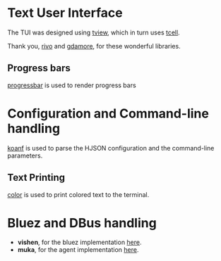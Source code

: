 # Text User Interface
The TUI was designed using [tview](https://www.github.com/rivo/tview),  which in turn uses [tcell](https://www.github.com/gdamore/tcell).

Thank you, [rivo](https://www.github.com/rivo) and [gdamore](https://www.github.com/gdamore), for these wonderful libraries.

## Progress bars
[progressbar](https://www.github.com/schollz/progressbar) is used to render progress bars

# Configuration and Command-line handling
[koanf](https://www.github.com/knadh/koanf) is used to parse the HJSON configuration and the command-line parameters.

## Text Printing
[color](https://github.com/fatih/color) is used to print colored text to the terminal.

# Bluez and DBus handling
- **vishen**, for the bluez implementation [here](https://github.com/vishen/sluez/blob/master/bluez/device.go).
- **muka**, for the agent implementation [here](https://github.com/muka/go-bluetooth/blob/master/bluez/profile/agent/agent_simple.go).
